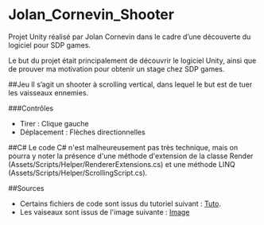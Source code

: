 # Jolan_Cornevin_Shooter

Projet Unity réalisé par Jolan Cornevin dans le cadre d’une découverte du logiciel pour SDP games. 

Le but du projet était principalement de découvrir le logiciel Unity, ainsi que de prouver ma motivation pour obtenir un stage chez SDP games.

##Jeu
Il s’agit un shooter à scrolling vertical, dans lequel le but est de tuer les vaisseaux ennemies. 

###Contrôles

* Tirer : Clique gauche 
* Déplacement : Flèches directionnelles 

##C#
Le code C# n'est malheureusement pas très technique, mais on pourra y noter la présence d'une méthode d'extension de la classe Render (Assets/Scripts/Helper/RendererExtensions.cs) et une méthode LINQ (Assets/Scripts/Helper/ScrollingScript.cs).

##Sources
* Certains fichiers de code sont issus du tutoriel suivant :  [Tuto](http://pixelnest.io/tutorials/creer-un-jeu-2d-avec-unity/sommaire/).
* Les vaiseaux sont issus de l'image suivante : 
[Image](http://orig12.deviantart.net/ecc0/f/2007/226/e/6/star_wars_starfighter_sprites_by_deus_ex_letum.jpg)
